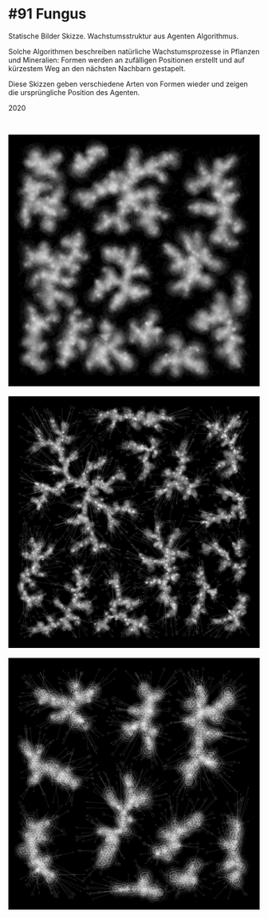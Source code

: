 # #91 Fungus

Statische Bilder Skizze.
Wachstumsstruktur aus Agenten Algorithmus.

Solche Algorithmen beschreiben natürliche Wachstumsprozesse in Pflanzen und Mineralien: Formen werden an zufälligen Positionen erstellt und auf kürzestem Weg an den nächsten Nachbarn gestapelt.

Diese Skizzen geben verschiedene Arten von Formen wieder und zeigen die ursprüngliche Position des Agenten.

2020

<br />

![fungus-1](../images/fungus-1.png)
<br />
<br />
![fungus-2](../images/fungus-2.png)
<br />
<br />
![fungus-3](../images/fungus-3.png)

